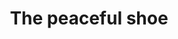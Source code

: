 ---
pid: LLG37
title: The peaceful shoe
location_transcription: everywhere
zipcode: '19119'
outside_phl: 
neighborhood: Mount Airy
age: '15'
age_range: 13-19
instagram: 
image_file_name: LLG_37.jpg
proposal_transcription: house shoe
topic: Unknown
topic_summary: '0'
type: Building
keywords_other: shoe, house, shoe house, house shoe, everywhere
credit: 
image_labels: 
twitter: 
facebook: 
permalink: "/monuments/llg37/"
layout: item-page
---